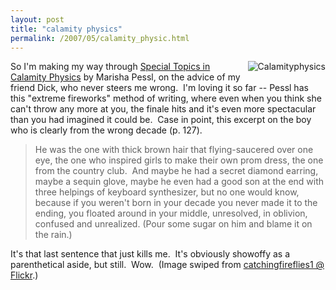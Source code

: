 ```yaml
---
layout: post
title: "calamity physics"
permalink: /2007/05/calamity_physic.html
---
```


<p><img border="0" src="https://sippey.typepad.com/photos/uncategorized/2007/05/16/calamityphysics.jpg" title="Calamityphysics" alt="Calamityphysics" style="margin: 0px 0px 5px 5px; float: right;" />
So I'm making my way through <a href="http://www.amazon.com/exec/obidos/ASIN/067003777X/statingtheobviou">Special Topics in Calamity Physics</a> by Marisha Pessl, on the advice of my friend Dick, who never steers me wrong.&nbsp; I'm loving it so far -- Pessl has this &quot;extreme fireworks&quot; method of writing, where even when you think she can't throw any more at you, the finale hits and it's even more spectacular than you had imagined it could be.&nbsp; Case in point, this excerpt on the boy who is clearly from the wrong decade (p. 127).</p><blockquote><p>He was the one with thick brown hair that flying-saucered over one eye, the one who inspired girls to make their own prom dress, the one from the country club.&nbsp; And maybe he had a secret diamond earring, maybe a sequin glove, maybe he even had a good son at the end with three helpings of keyboard synthesizer, but no one would know, because if you weren't born in your decade you never made it to the ending, you floated around in your middle, unresolved, in oblivion, confused and unrealized. (Pour some sugar on him and blame it on the rain.)</p></blockquote><p>It's that last sentence that just kills me.&nbsp; It's obviously showoffy as a parenthetical aside, but still.&nbsp; Wow.&nbsp; (Image swiped from <a href="http://www.flickr.com/photos/catchingfireflies/235979187/">catchingfireflies1 @ Flickr</a>.)</p>



